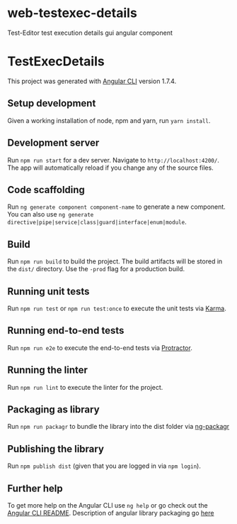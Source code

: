 # web-testexec-details

Test-Editor test execution details gui angular component

# TestExecDetails

This project was generated with [Angular CLI](https://github.com/angular/angular-cli) version 1.7.4.

## Setup development

Given a working installation of node, npm and yarn, run `yarn install`.

## Development server

Run `npm run start` for a dev server. Navigate to `http://localhost:4200/`. The app will automatically reload if you change any of the source files.

## Code scaffolding

Run `ng generate component component-name` to generate a new component. You can also use `ng generate directive|pipe|service|class|guard|interface|enum|module`.

## Build

Run `npm run build` to build the project. The build artifacts will be stored in the `dist/` directory. Use the `-prod` flag for a production build.

## Running unit tests

Run `npm run test` or `npm run test:once` to execute the unit tests via [Karma](https://karma-runner.github.io).

## Running end-to-end tests

Run `npm run e2e` to execute the end-to-end tests via [Protractor](http://www.protractortest.org/).

## Running the linter

Run `npm run lint` to execute the linter for the project.

## Packaging as library

Run `npm run packagr` to bundle the library into the dist folder via [ng-packagr](https://www.npmjs.com/package/ng-packagr)

## Publishing the library

Run `npm publish dist` (given that you are logged in via `npm login`).

## Further help

To get more help on the Angular CLI use `ng help` or go check out the [Angular CLI README](https://github.com/angular/angular-cli/blob/master/README.md).
Description of angular library packaging go [here](https://medium.com/@nikolasleblanc/building-an-angular-4-component-library-with-the-angular-cli-and-ng-packagr-53b2ade0701e)

